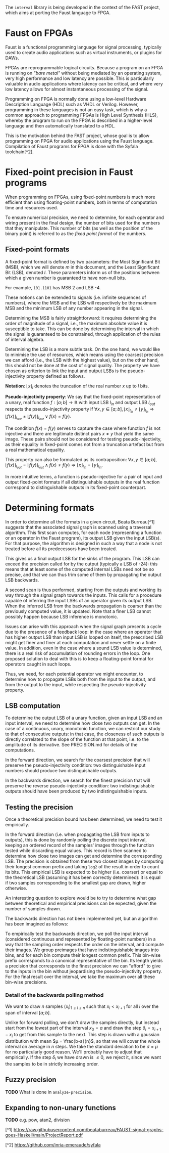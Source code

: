 The `interval` library is being developed in the context of the FAST project, which aims at porting the Faust language to FPGA. 

# Faust on FPGAs

Faust is a functional programming language for signal processing, typically used to create audio applications such as virtual instruments, or plugins for DAWs. 

FPGAs are reprogrammable logical circuits. 
Because a program on an FPGA is running on *"bare metal"* without being mediated by an operating system, very high performance and low latency are possible.
This is particularly valuable in audio applications where latency can be critical, and where very low latency allows for almost instantaneous processing of the signal.

Programming on FPGA is normally done using a low-level Hardware Description Language (HDL) such as VHDL or Verilog. 
However, programming in these languages is not an easy task, which is why a common approach to programming FPGAs is High Level Synthesis (HLS), whereby the program to run on the FPGA is described in a higher-level language and then automatically translated to a HDL.

This is the motivation behind the FAST project, whose goal is to allow programming on FPGA for audio applications using the Faust language.
Compilation of Faust programs for FPGA is done with the Syfala toolchain[^2].

# Fixed-point precision in Faust programs

When programming on FPGAs, using fixed-point numbers is much more efficient than using floating-point numbers, both in terms of computation time and resources used.

To ensure numerical precision, we need to determine, for each operator and wiring present in the final design, the number of bits used for the numbers that they manipulate. 
This number of bits (as well as the position of the binary point) is referred to as the *fixed point format* of the numbers.

## Fixed-point formats

A fixed-point format is defined by two parameters: the Most Significant Bit (MSB), which we will denote $m$ in this document, and the Least Significant Bit (LSB), denoted $l$. 
These parameters inform us of the positions between which a given number is guaranteed to have non-null bits.

For example, `101.1101` has MSB 2 and LSB -4.

These notions can be extended to signals (i.e. infinite sequences of numbers), where the MSB and the LSB will respectively be the maximum MSB and the minimum LSB of any number appearing in the signal.

Determining the MSB is fairly straightforward: it requires determining the order of magnitude of a signal, i.e., the maximum absolute value it is susceptible to take.
This can be done by determining the interval in which the signal is guaranteed to be constrained, through application of the rules of interval algebra.

Determining the LSB is a more subtle task. 
On the one hand, we would like to minimise the use of resources, which means using the coarsest precision we can afford (i.e., the LSB with the highest value), but on the other hand, this should not be done at the cost of signal quality. 
The property we have chosen as criterion to link the input and output LSBs is the pseudo-injectivity property defined as follows.

**Notation**: $\lfloor x \rfloor_l$ denotes the truncation of the real number $x$ up to $l$ bits.

**Pseudo-injectivity property**:
We say that the fixed-point representation of a unary, real function $f : [a; b] \rightarrow \mathbb{R}$ with input LSB $l_{in}$ and output LSB $l_{out}$ respects the pseudo-injectivity property if
$\forall x, y \in [a;b], \lfloor x \rfloor_{l_{in}} \neq \lfloor y \rfloor_{l_{in}} \Rightarrow \lfloor f(x) \rfloor_{l_{out}} \neq \lfloor f(y) \rfloor_{l_{out}} \vee f(x) = f(y)$.

The condition $f(x) = f(y)$ serves to capture the case where function $f$ is not injective and there are legitimate distinct pairs $x \neq y$ that yield the same image. 
These pairs should not be considered for testing pseudo-injectivity, as their equality in fixed-point comes not from a truncation artefact but from a real mathematical equality.

This property can also be formulated as its contraposition:
$\forall x, y \in [a;b],  \lfloor f(x) \rfloor_{l_{out}} = \lfloor f(y) \rfloor_{l_{out}} \wedge f(x) \neq f(y)  \Rightarrow \lfloor x \rfloor_{l_{in}} = \lfloor y \rfloor_{l_{in}}$.

In more intuitive terms, a function is pseudo-injective for a pair of input and output fixed-point formats if all distinguishable outputs in the real function correspond to distinguishable outputs in its fixed-point counterpart.

# Determining formats

In order to determine all the formats in a given circuit, Beata Burreau[^1] suggests that the associated signal graph is scanned using a traversal algorithm.
This first scan computes, for each node (representing a function or an operator in the Faust program), its output LSB given the input LSB(s). 
For that purpose, the algorithm is designed in such a way that a node is not treated before all its predecessors have been treated.

This gives us a final output LSB for the sinks of the program.
This LSB can exceed the precision called for by the output (typically a LSB of -24): this means that at least some of the computed internal LSBs need not be so precise, and that we can thus trim some of them by propagating the output LSB backwards.

A second scan is thus performed, starting from the outputs and working its way through the signal graph towards the inputs. 
This calls for a procedure capable of inferring the input LSBs of an operator given its output LSB. 
When the inferred LSB from the backwards propagation is coarser than the previously computed value, it is updated.
Note that a finer LSB cannot possibly happen because LSB inference is monotonic.

Issues can arise with this approach when the signal graph presents a cycle due to the presence of a feedback loop: in the case where an operator that has higher output LSB than input LSB is looped on itself, the prescribed LSB might get finer and finer at each computation and never settle on a finite value.
In addition, even in the case where a sound LSB value is determined, there is a real risk of accumulation of rounding errors in the loop.
One proposed solution to deal with this is to keep a floating-point format for operators caught in such loops.

Thus, we need, for each potential operator we might encounter, to determine how to propagate LSBs both from the input to the output, and from the output to the input, while respecting the pseudo-injectivity property. 

## LSB computation

To determine the output LSB of a unary function, given an input LSB and an input interval, we need to determine how close two outputs can get.
In the case of a continuous, unary, monotonic function, we can restrict our study to that of consecutive outputs: in that case, the closeness of such outputs is directly correlated to the slope of the 
function at that point, i.e. to the amplitude of its derivative.
See PRECISION.md for details of the computations.

In the forward direction, we search for the coarsest precision that will preserve the pseudo-injectivity condition: two distinguishable input numbers should produce two distinguishable outputs.

In the backwards direction, we search for the finest precision that will preserve the reverse pseudo-injectivity condition: two indistinguishable outputs should have been produced by two indistinguishable inputs.


## Testing the precision

Once a theoretical precision bound has been determined, we need to test it empirically.
 
In the forward direction (i.e. when propagating the LSB from inputs to outputs), this is done by randomly polling the discrete input interval, keeping an ordered record of the samples' images through the function tested while discarding equal values. 
This record is then scanned to determine how close two images can get and determine the corresponding LSB. 
The precision is obtained from these two closest images by computing their longest common prefix and taking `log2` of the result in order to count its bits.
This empirical LSB is expected to be higher (i.e. coarser) or equal to the theoretical LSB (assuming it has been correctly determined): it is equal if two samples corresponding to the smallest gap are drawn, higher otherwise.

An interesting question to explore would be to try to determine what gap between theoretical and empirical precisions can be expected, given the number of samples drawn.

The backwards direction has not been implemented yet, but an algorithm has been imagined as follows:

To empirically test the backwards direction, we poll the input interval (considered continuous and represented by floating-point numbers) in a way that the sampling order respects the order on the interval, and compute their images.
We group preimages that have indistinguishable images into bins, and for each bin compute their longest common prefix.
This bin-wise prefix corresponds to a canonical representative of the bin.
Its length yields a precision that corresponds to the finest precision we can "afford" to give to the inputs in the bin without jeopardising the pseudo-injectivity property.
For the final result over the interval, we take the maximum over all these bin-wise precisions.

### Detail of the backwards polling method

We want to draw $n$ samples $(x_i)_{1≤i≤n}$ such that $x_i < x_{i+1}$ for all $i$ over the span of interval $[a;b]$.

Unlike for forward polling, we don't draw the samples directly, but instead start from the lowest part of the interval $x_0 = a$ and draw the step $δ_i = x_{i+1} - x_i$ to get from this sample to the next. 
This step is drawn with a gaussian distribution with mean $μ = \frac{b-a}{n}$, so that we will cover the whole interval on average in $n$ steps. 
We take the standard deviation to be $σ = μ$ for no particularly good reason. We'll probably have to adjust that empirically. 
If the step $δ_i$ we have drawn is $≤ 0$, we reject it, since we want the samples to be in strictly increasing order.

## Fuzzy precision

**TODO** What is done in `analyze-precision`.

## Expanding to non-unary functions

**TODO** e.g. pow, atan2, division

[^1] https://raw.githubusercontent.com/beataburreau/FAUST-signal-graphs-goes-Haskell/main/ProjectReport.pdf

[^2] https://github.com/inria-emeraude/syfala
